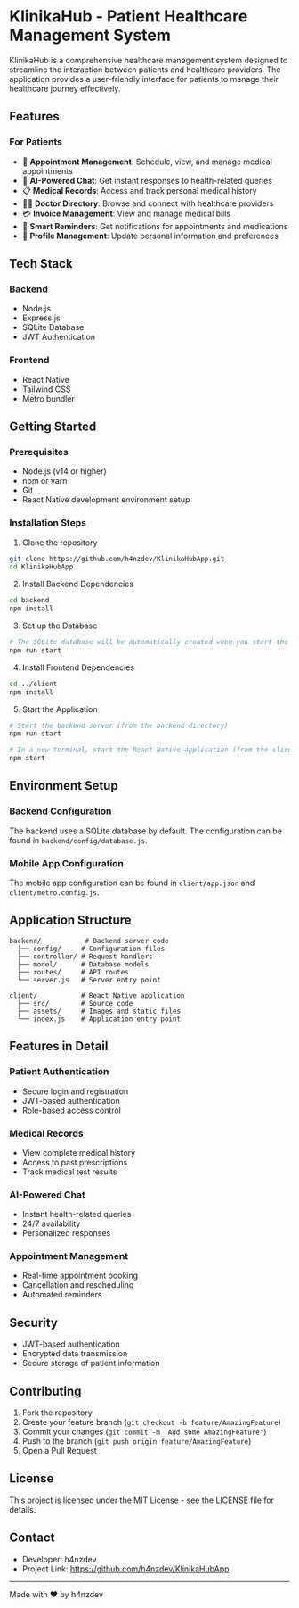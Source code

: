 # KlinikaHub - Patient Healthcare Management System

KlinikaHub is a comprehensive healthcare management system designed to streamline the interaction between patients and healthcare providers. The application provides a user-friendly interface for patients to manage their healthcare journey effectively.

## Features

### For Patients
- 🏥 **Appointment Management**: Schedule, view, and manage medical appointments
- 💬 **AI-Powered Chat**: Get instant responses to health-related queries
- 📋 **Medical Records**: Access and track personal medical history
- 👨‍⚕️ **Doctor Directory**: Browse and connect with healthcare providers
- 💳 **Invoice Management**: View and manage medical bills
- 🔔 **Smart Reminders**: Get notifications for appointments and medications
- 👤 **Profile Management**: Update personal information and preferences

## Tech Stack

### Backend
- Node.js
- Express.js
- SQLite Database
- JWT Authentication

### Frontend
- React Native
- Tailwind CSS
- Metro bundler

## Getting Started

### Prerequisites
- Node.js (v14 or higher)
- npm or yarn
- Git
- React Native development environment setup

### Installation Steps

1. Clone the repository
```bash
git clone https://github.com/h4nzdev/KlinikaHubApp.git
cd KlinikaHubApp
```

2. Install Backend Dependencies
```bash
cd backend
npm install
```

3. Set up the Database
```bash
# The SQLite database will be automatically created when you start the server
npm run start
```

4. Install Frontend Dependencies
```bash
cd ../client
npm install
```

5. Start the Application
```bash
# Start the backend server (from the backend directory)
npm run start

# In a new terminal, start the React Native application (from the client directory)
npm start
```

## Environment Setup

### Backend Configuration
The backend uses a SQLite database by default. The configuration can be found in `backend/config/database.js`.

### Mobile App Configuration
The mobile app configuration can be found in `client/app.json` and `client/metro.config.js`.

## Application Structure

```
backend/           # Backend server code
  ├── config/     # Configuration files
  ├── controller/ # Request handlers
  ├── model/      # Database models
  ├── routes/     # API routes
  └── server.js   # Server entry point

client/           # React Native application
  ├── src/        # Source code
  ├── assets/     # Images and static files
  └── index.js    # Application entry point
```

## Features in Detail

### Patient Authentication
- Secure login and registration
- JWT-based authentication
- Role-based access control

### Medical Records
- View complete medical history
- Access to past prescriptions
- Track medical test results

### AI-Powered Chat
- Instant health-related queries
- 24/7 availability
- Personalized responses

### Appointment Management
- Real-time appointment booking
- Cancellation and rescheduling
- Automated reminders

## Security

- JWT-based authentication
- Encrypted data transmission
- Secure storage of patient information

## Contributing

1. Fork the repository
2. Create your feature branch (`git checkout -b feature/AmazingFeature`)
3. Commit your changes (`git commit -m 'Add some AmazingFeature'`)
4. Push to the branch (`git push origin feature/AmazingFeature`)
5. Open a Pull Request

## License

This project is licensed under the MIT License - see the LICENSE file for details.

## Contact

- Developer: h4nzdev
- Project Link: https://github.com/h4nzdev/KlinikaHubApp

---

Made with ❤️ by h4nzdev